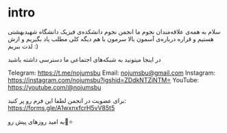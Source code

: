 # intro
سلام به همه‌ی علاقه‌مندان نجوم
ما انجمن نجوم دانشکده‌ی فیزیک دانشگاه شهیدبهشتی هستیم و قراره درباره‌ی آسمون بالا سرمون با هم دیگه کلی مطلب یاد بگیریم و ازش لذت ببریم :)


در اینجا میتونید به شبکه‌های اجتماعی ما دسترسی داشته باشید

Telegram: https://t.me/nojumsbu
Email: nojumsbu@gmail.com
Instagram: https://instagram.com/nojumsbu?igshid=ZDdkNTZiNTM=
YouTube: https://youtube.com/@nojumsbu


برای عضویت در انجمن لطفا این فرم رو پر کنید:
https://forms.gle/A1wxnxfcrH5vV85t5





به امید روزهای پیش رو🌠⭐
